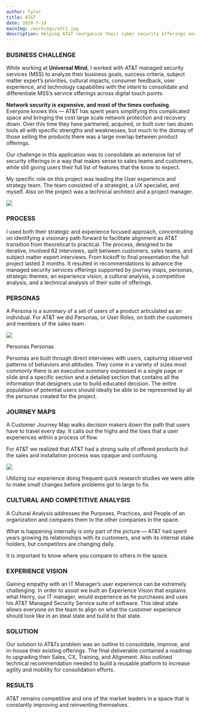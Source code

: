 ```yaml
---
author: Tyler
title: AT&T
date: 2020-7-18
mainImg: /workimgs/att1.jpg
description: Helping AT&T reorganize their cyber security offerings and focus on a user first approach to bundling, selling, and creating products.
---
```


### BUSINESS CHALLENGE

While working at **Universal Mind**, I worked with AT&T managed security
services (MSS) to analyze their business goals, success criteria, subject matter
expert’s priorities, cultural impacts, consumer feedback, user experience, and
technology capabilities with the intent to consolidate and differentiate MSS’s
service offerings across digital touch points.

**Network security is expensive, and most of the times confusing**. Everyone
knows this — AT&T has spent years simplifying this complicated space and
bringing the cost large scale network protection and recovery down. Over this
time they have partnered, acquired, or built over two dozen tools all with
specific strengths and weaknesses, but much to the dismay of those selling the
products there was a large overlap between product offerings.

<div class="aside">
<div>

Our challenge in this application was to consolidate an extensive list of
security offerings in a way that makes sense to sales teams and customers, while
still giving users their full list of features that the know to expect.

My specific role on this project was leading the User experience and strategy
team. The team consisted of a strategist, a UX specialist, and myself. Also on
the project was a technical architect and a project manager.

</div>
<div class="image">
    <img src="/workimgs/att1.jpg">
</div>
</div>

### PROCESS

I used both their strategic and experience focused approach, concentrating on
identifying a visionary path forward to facilitate alignment as AT&T transition
from theoretical to practical. The process, designed to be iterative, involved 62 interviews, split between
customers, sales teams, and subject matter expert interviews. From kickoff to
final presentation the full project lasted 3 months. It resulted in
recommendations to advance the managed security services offerings supported by
journey maps, personas, strategic themes, an experience vision, a cultural
analysis, a competitive analysis, and a technical analysis of their suite of
offerings.

<div class="aside">
<div>

### PERSONAS

A Persona is a summary of a set of users of a product articulated as an
individual. For AT&T we did Personas, or User Roles, on both the customers and
members of the sales team.

</div>
<div class="image">

<img src="/workimgs/att-persona.png">

</div>
</div>

Personas
​​​​​​​Personas

Personas are built through direct interviews with users, capturing observed
patterns of behaviors and attitudes. They come in a variety of sizes most
commonly there is an executive summary expressed in a single page or slide and a
specific section and a detailed section that contains all the information that
designers use to build educated decision. The entire population of potential
users should ideally be able to be represented by all the personas created for
the project.

<div class="aside">
<div>

### JOURNEY MAPS

A Customer Journey Map walks decision makers down the path that users have to
travel every day. It calls out the highs and the lows that a user experiences
within a process of flow.

For AT&T we realized that AT&T had a strong suite of offered products but the
sales and installation process was opaque and confusing.

</div>
<div class="image">

<img src="/workimgs/ATT-journeyMap.png">
</div>
</div>

Utilizing our experience doing frequent quick research studies we were able to
make small changes before problems got to large to fix.

### CULTURAL AND COMPETITIVE ANALYSIS

A Cultural Analysis addresses the Purposes, Practices, and People of an
organization and compares them to the other companies in the space.

What is happening internally is only part of the picture — AT&T had spent years
growing its relationships with its customers, and with its internal stake
holders, but competitors are changing daily.

It is important to know where you compare to others in the space.

### EXPERIENCE VISION

Gaining empathy with an IT Manager’s user experience can be extremely
challenging. In order to assist we built an Experience Vision that explains what
Henry, our IT manager, would experience as he purchases and uses his AT&T
Managed Security Service suite of software. This ideal state allows everyone on
the team to align on what the customer experience should look like in an ideal
state and build to that state.

### SOLUTION

Our solution to AT&Ts problem was an outline to consolidate, improve, and
in-house their existing offerings. The final deliverable contained a roadmap to
upgrading their Sales, CX, Training, and Alignment. Also outlined technical
recommendation needed to build a reusable platform to increase agility and
mobility for consolidation efforts.

### RESULTS

AT&T remains competitive and one of the market leaders in a space that is
constantly improving and reinventing themselves.
